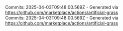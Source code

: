 Commits: 2025-04-03T09:48:00.569Z - Generated via https://github.com/marketplace/actions/artificial-grass
<br>
Commits: 2025-04-03T09:48:00.569Z - Generated via https://github.com/marketplace/actions/artificial-grass
<br>
